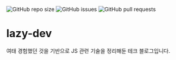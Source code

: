 ![GitHub repo size](https://img.shields.io/github/repo-size/jaem1n207/lazy-dev?color=%23efaec1&style=flat-badge)
![GitHub issues](https://img.shields.io/github/issues/jaem1n207/lazy-dev?color=%23efaec1&style=flat-badge)
![GitHub pull requests](https://img.shields.io/github/issues-pr/jaem1n207/lazy-dev?color=%23efaec1&style=flat-badge)

# lazy-dev

여태 경험했던 것을 기반으로 JS 관련 기술을 정리해둔 테크 블로그입니다.
